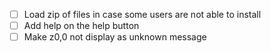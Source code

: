 - [ ] Load zip of files in case some users are not able to install
- [ ] Add help on the help button
- [ ] Make z0,0 not display as unknown message
